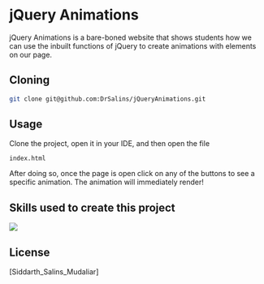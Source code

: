 # jQuery Animations

jQuery Animations is a bare-boned website that shows students how we can use the inbuilt functions of jQuery to create animations with elements on our page. 

## Cloning

```bash
git clone git@github.com:DrSalins/jQueryAnimations.git
```

## Usage

Clone the project, open it in your IDE, and then open the file 
```
index.html
```
After doing so, once the page is open click on any of the buttons to see a specific animation. The animation will immediately render!

## Skills used to create this project
<p align="left">
  <a href="https://skillicons.dev">
    <img src="https://skillicons.dev/icons?i=jquery" />
  </a>
</p>

## License
[Siddarth_Salins_Mudaliar]

